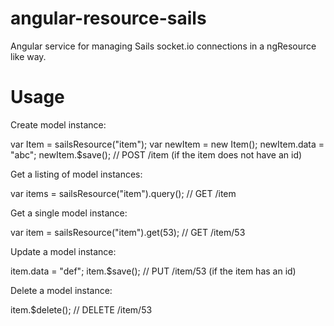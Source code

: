 angular-resource-sails
======================

Angular service for managing Sails socket.io connections in a ngResource like way.

Usage
======================

Create model instance:

var Item = sailsResource("item");
var newItem = new Item();
newItem.data = "abc";
newItem.$save(); // POST /item (if the item does not have an id)

Get a listing of model instances:

var items = sailsResource("item").query(); // GET /item

Get a single model instance:

var item = sailsResource("item").get(53); // GET /item/53

Update a model instance: 

item.data = "def";
item.$save(); // PUT /item/53 (if the item has an id)

Delete a model instance:

item.$delete(); // DELETE /item/53
